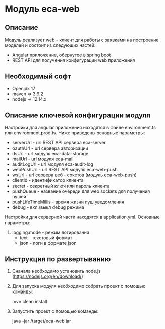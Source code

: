 Модуль eca-web
========================================

Описание
----------------------------------------
Модуль реализует web - клиент для работы с заявками на построение моделей и состоит из следующих частей:

* Angular приложение, обернутое в spring boot
* REST API для получения конфигурации web приложения

Необходимый софт
----------------------------------------
* Openjdk 17
* maven => 3.9.2
* nodejs => 12.14.x

Описание ключевой конфигурации модуля
----------------------------------------
Настройки для angular приложения находятся в файле environment.ts или environment.prod.ts. Ниже приведены основные параметры:

* serverUrl - url REST API сервера eca-server
* oauthUrl - url сервера авторизации
* dsUrl - url модуля eca-data-storage
* mailUrl - url модуля eca-mail
* auditLogUrl - url модуля eca-audit-log
* webPushUrl - url REST API модуля eca-web-push
* wsUrl - url сервера веб - сокетов (модуль eca-web-push)
* clientId - идентификатор клиента
* secret - секретный ключ или пароль клиента
* pushQueue - название очереди для web sockets для получения пушей
* pushLifeTimeMillis - время жизни пуш уведомления
* debug - вкл./выкл debug режима

Настройки для серверной части находятся в application.yml. Основные параметры:

1) logging.mode - режим логирования
   * text - текстовый формат
   * json - логи в формате json

Инструкция по развертыванию
----------------------------------------

1. Сначала необходимо установить node.js (https://nodejs.org/en/download/)

2. Для запуска модуля необходимо собрать проект с помощью команды:
    
   mvn clean install
    
2. Запустить проект с помощью команды:

    java -jar /target/eca-web.jar
